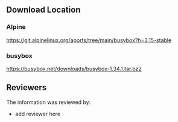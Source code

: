 ## Download Location

### Alpine

https://git.alpinelinux.org/aports/tree/main/busybox?h=3.15-stable

### busybox

https://busybox.net/downloads/busybox-1.34.1.tar.bz2

## Reviewers

The information was reviewed by:

* add reviewer here